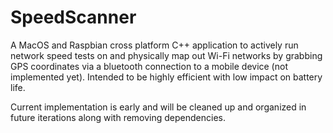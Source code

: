 # SpeedScanner
A MacOS and Raspbian cross platform C++ application to actively run network speed tests on and physically map out Wi-Fi networks by grabbing GPS coordinates via a bluetooth connection to a mobile device (not implemented yet). Intended to be highly efficient with low impact on battery life.

Current implementation is early and will be cleaned up and organized in future iterations along with removing dependencies.
